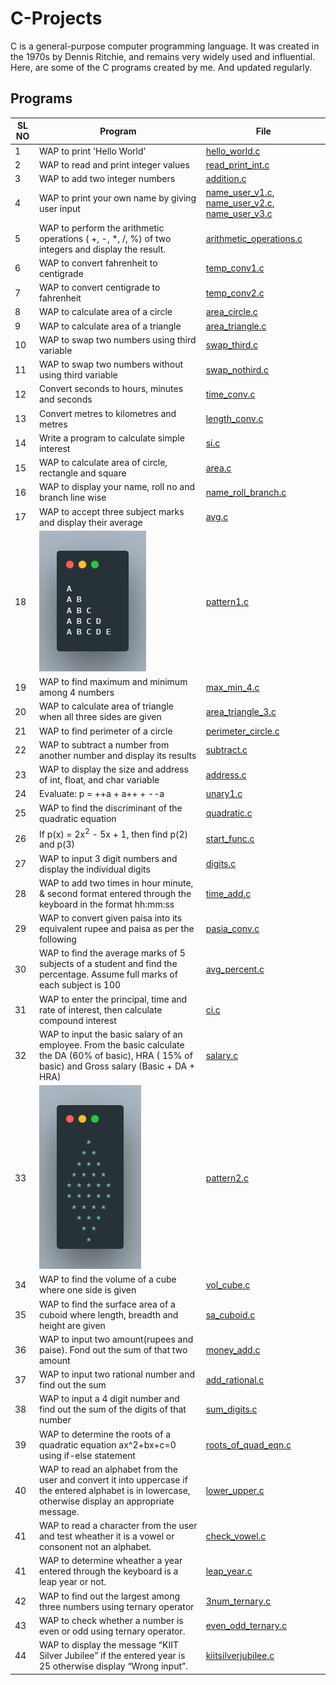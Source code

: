 # C-Projects

C is a general-purpose computer programming language.
It was created in the 1970s by Dennis Ritchie, and remains very widely used and influential.
Here, are some of the C programs created by me. And updated regularly.

## Programs

| **SL NO** | **Program**                                                                                                                                                       | **File**                                                                                                               |
| --------- | ----------------------------------------------------------------------------------------------------------------------------------------------------------------- | ---------------------------------------------------------------------------------------------------------------------- |
| 1         | WAP to print 'Hello World'                                                                                                                            | [hello_world.c](/data/hello_world.c)                                                                                   |
| 2         | WAP to read and print integer values                                                                                                                  | [read_print_int.c](/data/read_print_int.c)                                                                             |
| 3         | WAP to add two integer numbers                                                                                                                        | [addition.c](/data/addition.c)                                                                                         |
| 4         | WAP to print your own name by giving user input                                                                                                       | [name_user_v1.c](/data/name_user_v1.c), [name_user_v2.c](/data/name_user_v2.c), [name_user_v3.c](/data/name_user_v3.c) |
| 5         |WAP to perform the arithmetic operations ( +, -, \*, /, %) of two integers and display the result.                                                    | [arithmetic_operations.c](/data/arithmetic_operations.c)                                                               |
| 6         | WAP to convert fahrenheit to centigrade                                                                                                               | [temp_conv1.c](/data/temp_conv1.c)                                                                                     |
| 7         | WAP to convert centigrade to fahrenheit                                                                                                               | [temp_conv2.c](/data/temp_conv2.c)                                                                                     |
| 8         | WAP to calculate area of a circle                                                                                                                     | [area_circle.c](/data/area_circle.c)                                                                                   |
| 9         | WAP to calculate area of a triangle                                                                                                                   | [area_triangle.c](/data/area_triangle.c)                                                                               |
| 10        | WAP to swap two numbers using third variable                                                                                                          | [swap_third.c](/data/swap_third.c)                                                                                     |
| 11        | WAP to swap two numbers without using third variable                                                                                                  | [swap_nothird.c](/data/swap_nothird.c)                                                                                 |
| 12        | Convert seconds to hours, minutes and seconds                                                                                                                     | [time_conv.c](/data/time_conv.c)                                                                                       |
| 13        | Convert metres to kilometres and metres                                                                                                                           | [length_conv.c](/data/length_conv.c)                                                                                   |
| 14        | Write a program to calculate simple interest                                                                                                                      | [si.c](/data/si.c)                                                                                                     |
| 15        | WAP to calculate area of circle, rectangle and square                                                                                                 | [area.c](/data/area.c)                                                                                                 |
| 16        | WAP to display your name, roll no and branch line wise                                                                                                | [name_roll_branch.c](/data/name_roll_branch.c)                                                                         |
| 17        | WAP to accept three subject marks and display their average                                                                                           | [avg.c](/data/avg.c)                                                                                                   |
| 18        | ![image](/images/pattern1.png)                                                                                                                                    | [pattern1.c](/data/pattern1.c)                                                                                         |
| 19        | WAP to find maximum and minimum among 4 numbers                                                                                                       | [max_min_4.c](/data/max_min_4.c)                                                                                       |
| 20        | WAP to calculate area of triangle when all three sides are given                                                                                      | [area_triangle_3.c](/data/area_triangle_4.c)                                                                           |
| 21        | WAP to find perimeter of a circle                                                                                                                     | [perimeter_circle.c](/data/perimeter_circle.c)                                                                         |
| 22        | WAP to subtract a number from another number and display its results                                                                                  | [subtract.c](/data/subtract.c)                                                                                         |
| 23        | WAP to display the size and address of int, float, and char variable                                                                                  | [address.c](/data/address.c)                                                                                           |
| 24        | Evaluate: p = ++a + a++ + --a                                                                                                                                     | [unary1.c](/data/unary_1.c)                                                                                            |
| 25        | WAP to find the discriminant of the quadratic equation                                                                                                | [quadratic.c](/data/quadratic.c)                                                                                       |
| 26        | If p(x) = 2x<sup>2</sup> - 5x + 1, then find p(2) and p(3)                                                                                                        | [start_func.c](/data/start_func.c)                                                                                     |
| 27        | WAP to input 3 digit numbers and display the individual digits                                                                                        | [digits.c](/data/digits.c)                                                                                             |
| 28        | WAP to add two times in hour minute, & second format entered through the keyboard in the format hh:mm:ss                                              | [time_add.c](/data/time_add.c)                                                                                         |
| 29        | WAP to convert given paisa into its equivalent rupee and paisa as per the following                                                                   | [pasia_conv.c](/data/paisa_conv.c)                                                                                     |
| 30        | WAP to find the average marks of 5 subjects of a student and find the percentage. Assume full marks of each subject is 100                            | [avg_percent.c](/data/avg_percent.c)                                                                                   |
| 31        | WAP to enter the principal, time and rate of interest, then calculate compound interest                                                               | [ci.c](/data/ci.c)                                                                                                     |
| 32        | WAP to input the basic salary of an employee. From the basic calculate the DA (60% of basic), HRA ( 15% of basic) and Gross salary (Basic + DA + HRA) | [salary.c](/data/salary.c)                                                                                             |
| 33        | ![image](/images/pattern2.png)                                                                                                                                    | [pattern2.c](/data/pattern2.c)                                                                                         |
| 34        | WAP to find the volume of a cube where one side is given                                                                                            | [vol_cube.c](/data/vol_cube.c)                                                                                         |
| 35        | WAP to find the surface area of a cuboid where length, breadth and height are given                                                                 | [sa_cuboid.c](/data/sa_cuboid.c)                                                                                       |
| 36        | WAP to input two amount(rupees and paise). Fond out the sum of that two amount                                                                               | [money_add.c](/data/money_add.c)                                                                                       |
| 37        | WAP to input two rational number and find out the sum                                                                                                        | [add_rational.c](/data/add_rational.c)                                                                                 |
| 38        | WAP to input a 4 digit number and find out the sum of the digits of that number                                                                              | [sum_digits.c](/data/sum_digits.c)                                                                                     |
| 39        | WAP to determine the roots of a quadratic equation ax^2+bx+c=0 using if-else statement                                                                              | [roots_of_quad_eqn.c](/data/roots_of_quad_eqn.c)                                                                     |
| 40       | WAP to read an alphabet from the user and convert it into uppercase if the entered alphabet is in lowercase, otherwise display an appropriate message.                | [lower_upper.c](/data/lower_upper.c)                                                                                 |
| 41       | WAP to read a character from the user and test wheather it is a vowel or consonent not an alphabet.                | [check_vowel.c](/data/check_vowel.c)                                                                                 |
| 41       | WAP to determine wheather a year entered through the keyboard is a leap year or not.                | [leap_year.c](/data/leap_year.c)                                                                                 |
| 42       | WAP to find out the largest among three numbers using ternary operator                | [3num_ternary.c](/data/3num_ternary.c)                                                                                 |
| 43       | WAP to check whether a number is even or odd using ternary operator.                | [even_odd_ternary.c](/data/even_odd_ternary.c)                                                                                 |
| 44       | WAP to display the message “KIIT Silver Jubilee” if the entered year is 25 otherwise display “Wrong input”.               | [kiitsilverjubilee.c](/data/kiitsilverjubilee.c)
